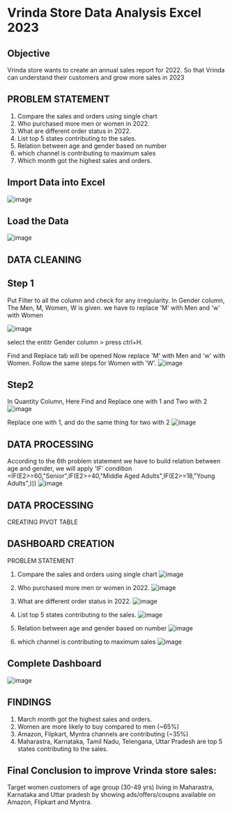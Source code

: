 # Vrinda Store Data Analysis Excel 2023
## Objective
Vrinda store wants to create an annual sales report for 2022. So that Vrinda can understand their customers and grow more sales in 2023

## PROBLEM STATEMENT
1. Compare the sales and orders using single chart
2. Who purchased more men or women in 2022.
3. What are different order status in 2022.
4. List top 5 states contributing to the sales.
5. Relation between age and gender based on number
6. which channel is contributing to maximum sales
7. Which month got the highest sales and orders.

## Import Data into Excel 
![image](https://github.com/PRATHAMESH9743/Vrinda_store_Analysis/assets/154798147/9a4ef5f6-0253-475d-a588-9f812ac06ad2)

## Load the Data
![image](https://github.com/PRATHAMESH9743/Vrinda_store_Analysis/assets/154798147/45dbe21d-dc70-4878-9c9a-7c2193dc426b)

## DATA CLEANING
## Step 1
Put Filter to all the column and check for any irregularity.
In Gender column, The Men, M, Women, W is given. we have to replace 'M' with Men and 'w' with Women

![image](https://github.com/PRATHAMESH9743/Vrinda_store_Analysis/assets/154798147/5b838dc0-9f71-4db5-93c6-e92a57bc21c6)

select the entitr Gender column > press ctrl+H. 

Find and Replace tab will be opened
Now replace 'M' with Men and 'w' with Women. Follow the same steps for Women with 'W'. 
![image](https://github.com/PRATHAMESH9743/Vrinda_store_Analysis/assets/154798147/83f5ac41-00a3-4628-9de3-2a730817e2ab)

## Step2
In Quantity Column, Here Find and Replace one with 1 and Two with 2
![image](https://github.com/PRATHAMESH9743/Vrinda_store_Analysis/assets/154798147/2331b3b2-d9d5-4008-b979-e32205a22868)

Replace one with 1, and do the same thing for two with 2
![image](https://github.com/PRATHAMESH9743/Vrinda_store_Analysis/assets/154798147/4f2b28ed-c3b9-4037-8b4f-9bc3f4b29842)

## DATA PROCESSING
According to the 6th problem statement
we have to build relation between age and gender,
we will apply 'IF' condition
=IF(E2>=60,"Senior",IF(E2>=40,"Middle Aged Adults",IF(E2>=18,"Young Adults",)))
![image](https://github.com/PRATHAMESH9743/Vrinda_store_Analysis/assets/154798147/df14470b-cf42-4b87-bc94-bee954ab3830)

## DATA PROCESSING
CREATING PIVOT TABLE

## DASHBOARD CREATION
PROBLEM STATEMENT
1. Compare the sales and orders using single chart
![image](https://github.com/PRATHAMESH9743/Vrinda_store_Analysis/assets/154798147/15aa7214-521e-4ea4-904b-d82f0a31e63c)

2. Who purchased more men or women in 2022.
![image](https://github.com/PRATHAMESH9743/Vrinda_store_Analysis/assets/154798147/e5ab5fd6-5243-4171-951d-99e817b83fca)

3. What are different order status in 2022.
![image](https://github.com/PRATHAMESH9743/Vrinda_store_Analysis/assets/154798147/2a8eb126-cd21-47ad-9265-8c35844b4a35)

4. List top 5 states contributing to the sales.
![image](https://github.com/PRATHAMESH9743/Vrinda_store_Analysis/assets/154798147/e30e596c-78f7-4112-be4c-458046edbe8e)

5. Relation between age and gender based on number
![image](https://github.com/PRATHAMESH9743/Vrinda_store_Analysis/assets/154798147/3bc9177c-9781-464e-8fb9-a5310f2a1573)

6. which channel is contributing to maximum sales
![image](https://github.com/PRATHAMESH9743/Vrinda_store_Analysis/assets/154798147/e5d87be2-49b1-4ac1-a844-85946060e864)

## Complete Dashboard
![image](https://github.com/PRATHAMESH9743/Vrinda_store_Analysis/assets/154798147/39e12411-4150-48ad-a0bf-24fd3dc45388)

## FINDINGS
1. March month got the highest sales and orders.
2. Women are more likely to buy compared to men (~65%)
3. Amazon, Flipkart, Myntra channels are contributing (~35%)
4. Maharastra, Karnataka, Tamil Nadu, Telengana, Uttar Pradesh are top 5 states contributing to the sales.

## Final Conclusion to improve Vrinda store sales:
Target women customers of age group (30-49 yrs) living in Maharastra, Karnataka and Uttar pradesh by showing ads/offers/coupns available on Amazon, Flipkart and Myntra.











